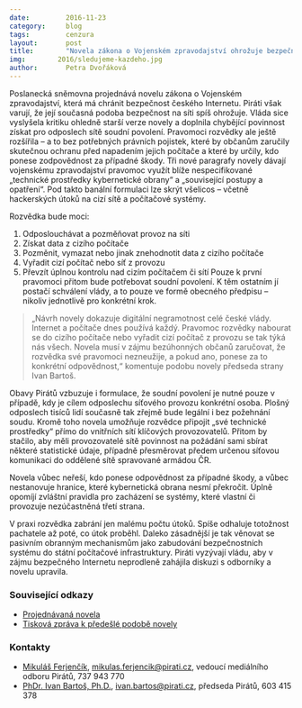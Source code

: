 ```yaml
---
date:         2016-11-23
category:     blog
tags:         cenzura
layout:       post
title:        "Novela zákona o Vojenském zpravodajství ohrožuje bezpečnost českého Internetu." 
img:        2016/sledujeme-kazdeho.jpg
author:       Petra Dvořáková
---
```


Poslanecká sněmovna projednává novelu zákona o Vojenském zpravodajství, která má chránit bezpečnost českého Internetu. Piráti však varují, že její současná podoba bezpečnost na síti spíš ohrožuje. Vláda sice vyslyšela kritiku ohledně starší verze novely a doplnila chybějící povinnost získat pro odposlech sítě soudní povolení. Pravomoci rozvědky ale ještě rozšířila – a to bez potřebných právních pojistek, které by občanům zaručily skutečnou ochranu před napadením jejich počítače a které by určily, kdo ponese zodpovědnost za případné škody. Tři nové paragrafy novely dávají vojenskému zpravodajství pravomoc využít blíže nespecifikované „technické prostředky kybernetické obrany“ a „související postupy a opatření“. Pod takto banální formulaci lze skrýt všelicos – včetně hackerských útoků na cizí sítě a počítačové systémy.

Rozvědka bude moci:

1. Odposlouchávat a pozměňovat provoz na síti
2. Získat data z cizího počítače
3. Pozměnit, vymazat nebo jinak znehodnotit data z cizího počítače
4. Vyřadit cizí počítač nebo síť z provozu
5. Převzít úplnou kontrolu nad cizím počítačem či sítí
Pouze k první pravomoci přitom bude potřebovat soudní povolení. K těm ostatním jí postačí schválení vlády, a to pouze ve formě obecného předpisu – nikoliv jednotlivě pro konkrétní krok.

> „Návrh novely dokazuje digitální negramotnost celé české vlády. Internet a počítače dnes používá každý. Pravomoc rozvědky nabourat se do cizího počítače nebo vyřadit cizí počítač z provozu se tak týká nás všech. Novela musí v zájmu bezúhonných občanů zaručovat, že rozvědka své pravomoci nezneužije, a pokud ano, ponese za to konkrétní odpovědnost,“ komentuje podobu novely předseda strany Ivan Bartoš.

Obavy Pirátů vzbuzuje i formulace, že soudní povolení je nutné pouze v případě, kdy je cílem odposlechu síťového provozu konkrétní osoba. Plošný odposlech tisíců lidí současně tak zřejmě bude legální i bez požehnání soudu. Kromě toho novela umožňuje rozvědce připojit „své technické prostředky“ přímo do vnitřních sítí klíčových provozovatelů. Přitom by stačilo, aby měli provozovatelé sítě povinnost na požádání sami sbírat některé statistické údaje, případně přesměrovat předem určenou síťovou komunikaci do oddělené sítě spravované armádou ČR.

Novela vůbec neřeší, kdo ponese odpovědnost za případné škody, a vůbec nestanovuje hranice, které kybernetická obrana nesmí překročit. Úplně opomíjí zvláštní pravidla pro zacházení se systémy, které vlastní či provozuje nezúčastněná třetí strana.

V praxi rozvědka zabrání jen malému počtu útoků. Spíše odhaluje totožnost pachatele až poté, co útok proběhl. Daleko zásadnější je tak věnovat se pasivním obranným mechanismům jako zabudování bezpečnostních systému do státní počítačové infrastruktury. Piráti vyzývají vládu, aby v zájmu bezpečného Internetu neprodleně zahájila diskuzi s odborníky a novelu upravila.

### Související odkazy

* [Projednávaná novela](http://www.psp.cz/sqw/text/tiskt.sqw?O=7&CT=931&CT1=0)
* [Tisková zpráva k předešlé podobě novely](https://www.pirati.cz/tiskove-zpravy/dalsi_pokus_o_omezovani_soukromi_obcanu_zpravodajci_chteji_pravomoc_neomezene_sledovat_internetovy_provoz_-_bez_povoleni_soudu)

### Kontakty

* [Mikuláš Ferjenčík](https://www.pirati.cz/lide/mikulas_ferjencik), [mikulas.ferjencik@pirati.cz](mailto:mikulas.ferjencik@pirati.cz), vedoucí mediálního odboru Pirátů, 737 943 770
* [PhDr. Ivan Bartoš, Ph.D.](https://www.pirati.cz/lide/ivan_bartos), [ivan.bartos@pirati.cz](mailto:ivan.bartos@pirati.cz), předseda Pirátů, 603 415 378
